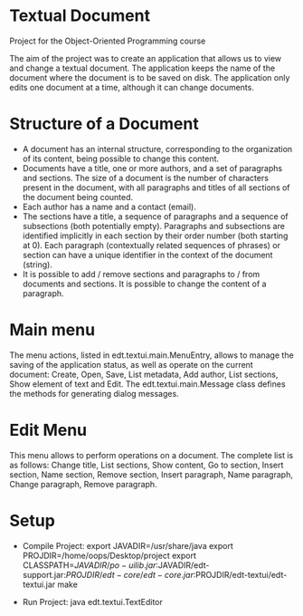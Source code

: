 # Textual Document
 Project for the Object-Oriented Programming course

The aim of the project was to create an application that allows us to view and change a textual document. The application keeps the name of the document where the document is to be saved on disk. The application only edits one document at a time, although it can change documents.

# Structure of a Document

- A document has an internal structure, corresponding to the organization of its content, being possible to change this content.
- Documents have a title, one or more authors, and a set of paragraphs and sections. The size of a document is the number of characters present in the document, with all paragraphs and titles of all sections of the document being counted.
- Each author has a name and a contact (email).
- The sections have a title, a sequence of paragraphs and a sequence of subsections (both potentially empty). Paragraphs and subsections are identified implicitly in each section by their order number (both starting at 0). Each paragraph (contextually related sequences of phrases) or section can have a unique identifier in the context of the document (string).
- It is possible to add / remove sections and paragraphs to / from documents and sections. It is possible to change the content of a paragraph.

# Main menu

The menu actions, listed in edt.textui.main.MenuEntry, allows to manage the saving of the application status, as well as operate on the current document: Create, Open, Save, List metadata, Add author, List sections, Show element of text and Edit. The edt.textui.main.Message class defines the methods for generating dialog messages.

# Edit Menu

This menu allows to perform operations on a document. The complete list is as follows: Change title, List sections, Show content, Go to section, Insert section, Name section, Remove section, Insert paragraph, Name paragraph, Change paragraph, Remove paragraph.

# Setup

- Compile Project:
export JAVADIR=/usr/share/java
export PROJDIR=/home/oops/Desktop/project
export CLASSPATH=$JAVADIR/po-uilib.jar:$JAVADIR/edt-support.jar:$PROJDIR/edt-core/edt-core.jar:$PROJDIR/edt-textui/edt-textui.jar
make

- Run Project:
java edt.textui.TextEditor
